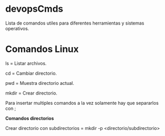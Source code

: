 # devopsCmds
Lista de comandos utiles para diferentes herramientas y sistemas operativos.

# Comandos Linux

ls = Listar archivos.

cd = Cambiar directorio.

pwd = Muestra directorio actual.

mkdir = Crear directorio.

Para insertar multiples comandos a la vez solamente hay que separarlos con ;

**Comandos directorios**

Crear directorio con subdirectorios = mkdir -p <directorio/subdirectorio>

